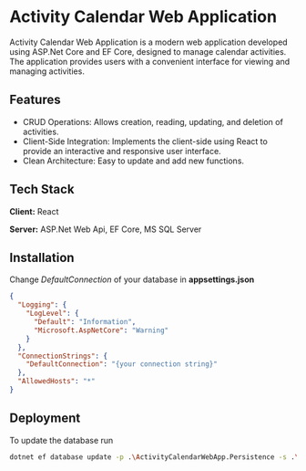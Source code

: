 # Activity Calendar Web Application

Activity Calendar Web Application is a modern web application developed using ASP.Net Core and EF Core, designed to manage calendar activities. The application provides users with a convenient interface for viewing and managing activities.

## Features

- CRUD Operations: Allows creation, reading, updating, and deletion of activities.
- Client-Side Integration: Implements the client-side using React to provide an interactive and responsive user interface.
- Clean Architecture: Easy to update and add new functions.

## Tech Stack

**Client:** React

**Server:** ASP.Net Web Api, EF Core, MS SQL Server

## Installation

Change *DefaultConnection* of your database in **appsettings.json**

```json
{
  "Logging": {
    "LogLevel": {
      "Default": "Information",
      "Microsoft.AspNetCore": "Warning"
    }
  },
  "ConnectionStrings": {
    "DefaultConnection": "{your connection string}"
  },
  "AllowedHosts": "*"
}
```

## Deployment

To update the database run

```bash
dotnet ef database update -p .\ActivityCalendarWebApp.Persistence -s .\ActivityCalendarWebApp.API
```
